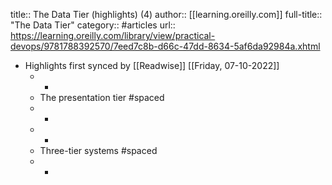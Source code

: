 title:: The Data Tier (highlights) (4)
author:: [[learning.oreilly.com]]
full-title:: "The Data Tier"
category:: #articles
url:: https://learning.oreilly.com/library/view/practical-devops/9781788392570/7eed7c8b-d66c-47dd-8634-5af6da92984a.xhtml

- Highlights first synced by [[Readwise]] [[Friday, 07-10-2022]]
	- -
	- The presentation tier #spaced
	- -
	- -
	- Three-tier systems #spaced
	- -